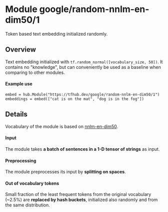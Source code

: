# Module google/random-nnlm-en-dim50/1
Token based text embedding initialized randomly.

<!-- language: en -->
<!-- asset-path: legacy -->
<!-- module-type: text-embedding -->
<!-- task: text-embedding -->
<!-- network-architecture: nnlm -->
<!-- fine-tunable: false -->
<!-- format: hub -->


## Overview

Text embedding initialized with `tf.random_normal([vocabulary_size, 50])`. It
contains no "knowledge", but can conveniently be used as a baseline when
comparing to other modules.

#### Example use
```
embed = hub.Module("https://tfhub.dev/google/random-nnlm-en-dim50/1")
embeddings = embed(["cat is on the mat", "dog is in the fog"])
```

## Details
Vocabulary of the module is based on
[nnlm-en-dim50](https://tfhub.dev/google/nnlm-en-dim50/1).

#### Input
The module takes **a batch of sentences in a 1-D tensor of strings** as input.

#### Preprocessing
The module preprocesses its input by **splitting on spaces**.

#### Out of vocabulary tokens
Small fraction of the least frequent tokens from the original vocabulary (~2.5%)
are **replaced by hash buckets**, initialized also randomly and from the same
distribution.
